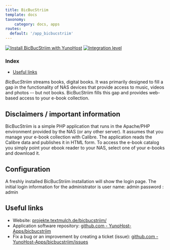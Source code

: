 ```yaml
---
title: BicBucStriim
template: docs
taxonomy:
    category: docs, apps
routes:
  default: '/app_bicbucstriim'
---
```


[![Install BicBucStriim with YunoHost](https://install-app.yunohost.org/install-with-yunohost.svg)](https://install-app.yunohost.org/?app=bicbucstriim) [![Integration level](https://dash.yunohost.org/integration/bicbucstriim.svg)](https://dash.yunohost.org/appci/app/bicbucstriim)

### Index

- [Useful links](#useful-links)

*BicBucStriim* streams books, digital books. It was primarily designed to fill a gap in the functionality of NAS devices that provide access to music, videos and photos -- but not books. BicBucStriim fills this gap and provides web-based access to your e-book collection.

## Disclaimers / important information

BicBucStriim is a simple PHP application that runs in the Apache/PHP environment provided by the NAS (or any other server). It assumes that you manage your e-book collection with Calibre. The application reads the Calibre data and publishes it in HTML form. To access the e-book catalog you simply point your ebook reader to your NAS, select one of your e-books and download it.

## Configuration

A freshly installed BicBucStriim installation will show the login page. The initial login information for the administrator is
    user name: admin
    password : admin

## Useful links

+ Website: [projekte.textmulch.de/bicbucstriim/](http://projekte.textmulch.de/bicbucstriim/)
+ Application software repository: [github.com - YunoHost-Apps/bicbucstriim](https://github.com/YunoHost-Apps/bicbucstriim_ynh)
+ Fix a bug or an improvement by creating a ticket (issue): [github.com - YunoHost-Apps/bicbucstriim/issues](https://github.com/YunoHost-Apps/bicbucstriim_ynh/issues)
